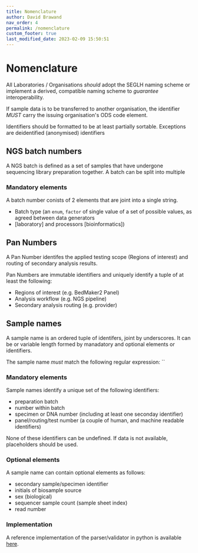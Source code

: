 ```yaml
---
title: Nomenclature
author: David Brawand
nav_order: 4
permalink: /nomenclature
custom_footer: true
last_modified_date: 2023-02-09 15:50:51
---
```

# Nomenclature

All Laboratories / Organisations _should_ adopt the SEGLH naming scheme or implement a derived, compatible naming
scheme to _guarantee_ interoperability.

If sample data is to be transferred to another organisation, the identifier _MUST_ carry the issuing organisation's
ODS code element.

Identifiers should be formatted to be at least partially sortable. Exceptions are deidentified (anonymised) identifiers

## NGS batch numbers

A NGS batch is defined as a set of samples that have undergone sequencing library preparation together. A batch can be
split into multiple

### Mandatory elements

A batch number conists of 2 elements that are joint into a single string.

- Batch type (an `enum`, `factor` of single value of a set of possible values, as agreed between data generators
- [laboratory] and processors [bioinformatics])

## Pan Numbers

A Pan Number identifes the applied testing scope (Regions of interest) and routing of secondary analysis results.

Pan Numbers are immutable identifiers and uniquely identify a tuple of at least the following:

- Regions of interest (e.g. BedMaker2 Panel)
- Analysis workflow (e.g. NGS pipeline)
- Secondary analysis routing (e.g. provider)

## Sample names

A sample name is an ordered tuple of identifers, joint by underscores. It can be or variable length formed by
manadatory and optional elements or identifiers.

The sample name _must_ match the following regular expression:
``

### Mandatory elements

Sample names identify a unique set of the following identifiers:

- preparation batch
- number within batch
- specimen or DNA number (including at least one seconday identifier)
- panel/routing/test number (a couple of human, and machine readable identifiers)

None of these identifiers can be undefined. If data is not available, placeholders should be used.

### Optional elements

A sample name can contain optional elements as follows:

- secondary sample/specimen identifier
- initials of biosample source
- sex (biological)
- sequencer sample count (sample sheet index)
- read number

### Implementation

A reference implementation of the parser/validator in python is available
[here](http://github.com/moka-guys/seglh-naming.git).
